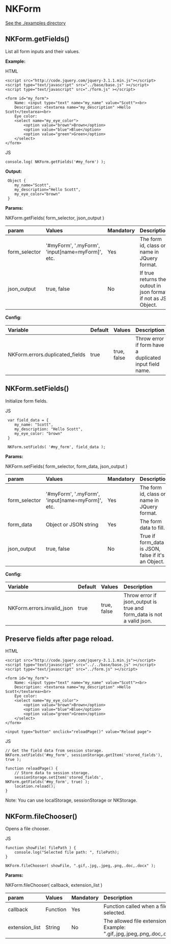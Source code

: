 # NKForm
[See the ./examples directory](./examples)

NKForm.getFields()
----------------------------------------------------------------------------
List all form inputs and their values.


**Example:**

HTML
    
    <script src="http://code.jquery.com/jquery-3.1.1.min.js"></script>
    <script type="text/javascript" src="../base/base.js" ></script>
    <script type="text/javascript" src="./form.js" ></script>
    
    <form id="my_form">
        Name: <input type="text" name="my_name" value="Scott"><br>
        Description: <textarea name="my_description" >Hello Scott</textarea><br>
        Eye color:
        <select name="my_eye_color">
            <option value="brown">Brown</option>
            <option value="blue">Blue</option>
            <option value="green">Green</option>
        </select>
    </form>

JS

    console.log( NKForm.getFields('#my_form') );
    

**Output:**

     Object { 
        my_name="Scott",  
        my_description="Hello Scott",  
        my_eye_color="brown"
     }

**Params:**

NKForm.getFields( form_selector, json_output )

| param | Values | Mandatory | Description |
|:---|:---|:---|:---|
| form_selector | '#myForm', '.myForm', 'input[name=myForm]', etc. | Yes | The form id, class or name in JQuery format. |
| json_output | true, false | No | If true returns the outout in json format, if not as JS Object. |


**Config:**

| Variable | Default | Values | Description |
|:---|:---|:---|:---|
| NKForm.errors.duplicated_fields | true | true, false | Throw error if form have a duplicated input field name.

NKForm.setFields()
----------------------------------------------------------------------------
Initialize form fields.

JS

     var field_data = { 
        my_name: "Scott",  
        my_description: "Hello Scott",  
        my_eye_color: "brown"
     }
     
     NKForm.setFields( '#my_form', field_data );

**Params:**

NKForm.setFields( form_selector, form_data, json_output )

| param | Values | Mandatory | Description |
|:---|:---|:---|:---|
| form_selector | '#myForm', '.myForm', 'input[name=myForm]', etc. | Yes | The form id, class or name in JQuery format. |
| form_data | Object or JSON string | Yes | The form data to fill. 
| json_output | true, false | No | True if form_data is JSON, false if it's an Object. |


**Config:**

| Variable | Default | Values | Description |
|:---|:---|:---|:---|
| NKForm.errors.invalid_json | true | true, false | Throw error if json_output is true and form_data is not a valid json.


Preserve fields after page reload.
----------------------------------------------------------------------------
HTML

    <script src="http://code.jquery.com/jquery-3.1.1.min.js"></script>
    <script type="text/javascript" src="../../base/base.js" ></script>
    <script type="text/javascript" src="../form.js" ></script>
    
    <form id="my_form">
        Name: <input type="text" name="my_name" value="Scott"><br>
        Description: <textarea name="my_description" >Hello Scott</textarea><br>
        Eye color:
        <select name="my_eye_color">
            <option value="brown">Brown</option>
            <option value="blue">Blue</option>
            <option value="green">Green</option>
        </select>
    </form>
    
    <input type="button" onclick="reloadPage()" value="Reload page">


JS

    // Get the field data from session storage.
    NKForm.setFields('#my_form', sessionStorage.getItem('stored_fields'), true );

    function reloadPage() {
        // Store data to session storage.
        sessionStorage.setItem('stored_fields', NKForm.getFields('#my_form', true) );
        location.reload();
    }

Note: You can use localStorage, sessionStorage or NKStorage.

NKForm.fileChooser()
----------------------------------------------------------------------------
Opens a file chooser.

JS
    
    function showFile( filePath ) {
        console.log("Selected file path: ", filePath);
    }
    
    NKForm.fileChooser( showFile, ".gif,.jpg,.jpeg,.png,.doc,.docx" );

**Params:**

NKForm.fileChooser( callback, extension_list )

| param | Values | Mandatory | Description |
|:---|:---|:---|:---|
| callback | Function | Yes | Function called when a file is selected. |
| extension_list | String | No | The allowed file extensions. Example: ".gif,.jpg,.jpeg,.png,.doc,.docx"
